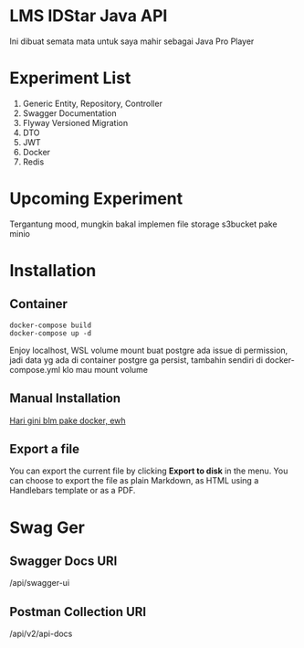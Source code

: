 # LMS IDStar Java API

Ini dibuat semata mata untuk saya mahir sebagai Java Pro Player


# Experiment List

 1. Generic Entity, Repository, Controller
 2. Swagger Documentation
 3. Flyway Versioned Migration
 4. DTO
 5. JWT
 6. Docker
 7. Redis

# Upcoming Experiment

Tergantung mood, mungkin bakal implemen file storage s3bucket pake minio

# Installation


## Container
    docker-compose build
    docker-compose up -d
Enjoy localhost, WSL volume mount buat postgre ada issue di permission, jadi data yg ada di container postgre ga persist, tambahin sendiri di docker-compose.yml klo mau mount volume
## Manual Installation
[Hari gini blm pake docker, ewh](https://www.google.com/search?q=how%20to%20run%20maven%20project)

## Export a file

You can export the current file by clicking **Export to disk** in the menu. You can choose to export the file as plain Markdown, as HTML using a Handlebars template or as a PDF.


# Swag Ger
## Swagger Docs URI
/api/swagger-ui

## Postman Collection URI
/api/v2/api-docs
